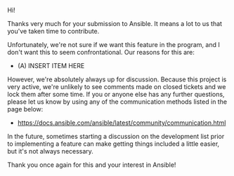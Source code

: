 Hi!

Thanks very much for your submission to Ansible.  It means a lot to us that you've taken time to contribute.

Unfortunately, we're not sure if we want this feature in the program, and I don't want this to seem confrontational.
Our reasons for this are:

   * (A) INSERT ITEM HERE

However, we're absolutely always up for discussion.
Because this project is very active, we're unlikely to see comments made on closed tickets and we lock them after some time.
If you or anyone else has any further questions, please let us know by using any of the communication methods listed in the page below:

   * https://docs.ansible.com/ansible/latest/community/communication.html

In the future, sometimes starting a discussion on the development list prior to implementing a feature can make getting things included a little easier, but it's not always necessary.

Thank you once again for this and your interest in Ansible!

